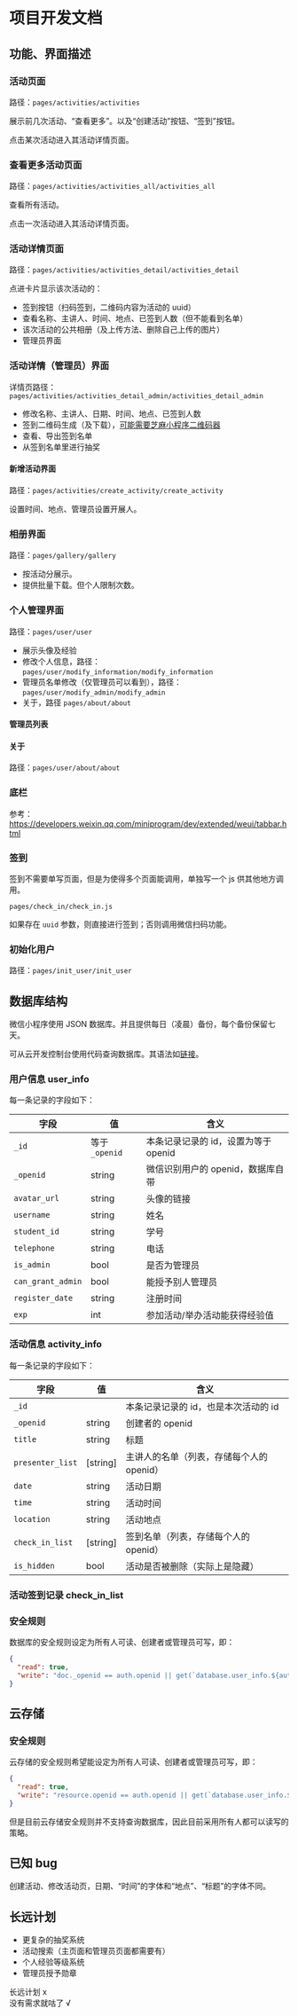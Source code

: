 # 项目开发文档

## 功能、界面描述

### 活动页面

路径：`pages/activities/activities`

展示前几次活动、“查看更多”。以及“创建活动”按钮、“签到”按钮。

点击某次活动进入其活动详情页面。

### 查看更多活动页面

路径：`pages/activities/activities_all/activities_all`

查看所有活动。

点击一次活动进入其活动详情页面。

### 活动详情页面

路径：`pages/activities/activities_detail/activities_detail`

点进卡片显示该次活动的：

* 签到按钮（扫码签到，二维码内容为活动的 uuid）
* 查看名称、主讲人、时间、地点、已签到人数（但不能看到名单）
* 该次活动的公共相册（及上传方法、删除自己上传的图片）
* 管理员界面

### 活动详情（管理员）界面

详情页路径：`pages/activities/activities_detail_admin/activities_detail_admin`

* 修改名称、主讲人、日期、时间、地点、已签到人数
* 签到二维码生成（及下载），[可能需要芝麻小程序二维码器](https://weixin.hotapp.cn/)
* 查看、导出签到名单
* 从签到名单里进行抽奖

#### 新增活动界面

路径：`pages/activities/create_activity/create_activity`

设置时间、地点、管理员设置开展人。

### 相册界面

路径：`pages/gallery/gallery`

* 按活动分展示。
* 提供批量下载。但个人限制次数。

### 个人管理界面

路径：`pages/user/user`

* 展示头像及经验
* 修改个人信息，路径：`pages/user/modify_information/modify_information`
* 管理员名单修改（仅管理员可以看到），路径：`pages/user/modify_admin/modify_admin`
* 关于，路径 `pages/about/about`

#### 管理员列表

#### 关于

路径：`pages/user/about/about`

### 底栏

参考：https://developers.weixin.qq.com/miniprogram/dev/extended/weui/tabbar.html

### 签到

签到不需要单写页面，但是为使得多个页面能调用，单独写一个 js 供其他地方调用。

`pages/check_in/check_in.js`

如果存在 `uuid` 参数，则直接进行签到；否则调用微信扫码功能。

### 初始化用户

路径：`pages/init_user/init_user`

## 数据库结构

微信小程序使用 JSON 数据库。并且提供每日（凌晨）备份，每个备份保留七天。

可从云开发控制台使用代码查询数据库。其语法如[链接](https://developers.weixin.qq.com/miniprogram/dev/wxcloud/guide/database/read.html)。

### 用户信息 user_info

每一条记录的字段如下：

字段|值|含义
-|-|-
`_id`|等于`_openid`|本条记录记录的 id，设置为等于 openid
`_openid`|string|微信识别用户的 openid，数据库自带
`avatar_url`|string|头像的链接
`username`|string|姓名
`student_id`|string|学号
`telephone`|string|电话
`is_admin`|bool|是否为管理员
`can_grant_admin`|bool|能授予别人管理员
`register_date`|string|注册时间
`exp`|int|参加活动/举办活动能获得经验值

### 活动信息 activity_info

每一条记录的字段如下：

字段|值|含义
-|-|-
`_id`||本条记录记录的 id，也是本次活动的 id
`_openid`|string|创建者的 openid
`title`|string|标题
`presenter_list`|[string]|主讲人的名单（列表，存储每个人的 openid）
`date`|string|活动日期
`time`|string|活动时间
`location`|string|活动地点
`check_in_list`|[string]|签到名单（列表，存储每个人的 openid）
`is_hidden`|bool|活动是否被删除（实际上是隐藏）

### 活动签到记录 check_in_list

### 安全规则

数据库的安全规则设定为所有人可读、创建者或管理员可写，即：

```json
{
  "read": true,
  "write": "doc._openid == auth.openid || get(`database.user_info.${auth.openid}`).is_admin == true"
}
```

## 云存储

### 安全规则

云存储的安全规则希望能设定为所有人可读、创建者或管理员可写，即：

```json
{
  "read": true,
  "write": "resource.openid == auth.openid || get(`database.user_info.${auth.openid}`).is_admin == true"
}
```

但是目前云存储安全规则并不支持查询数据库，因此目前采用所有人都可以读写的策略。

## 已知 bug

创建活动、修改活动页，日期、“时间”的字体和“地点”、“标题”的字体不同。

## 长远计划

* 更复杂的抽奖系统
* 活动搜索（主页面和管理员页面都需要有）
* 个人经验等级系统
* 管理员授予勋章

长远计划 x  
没有需求就咕了 √